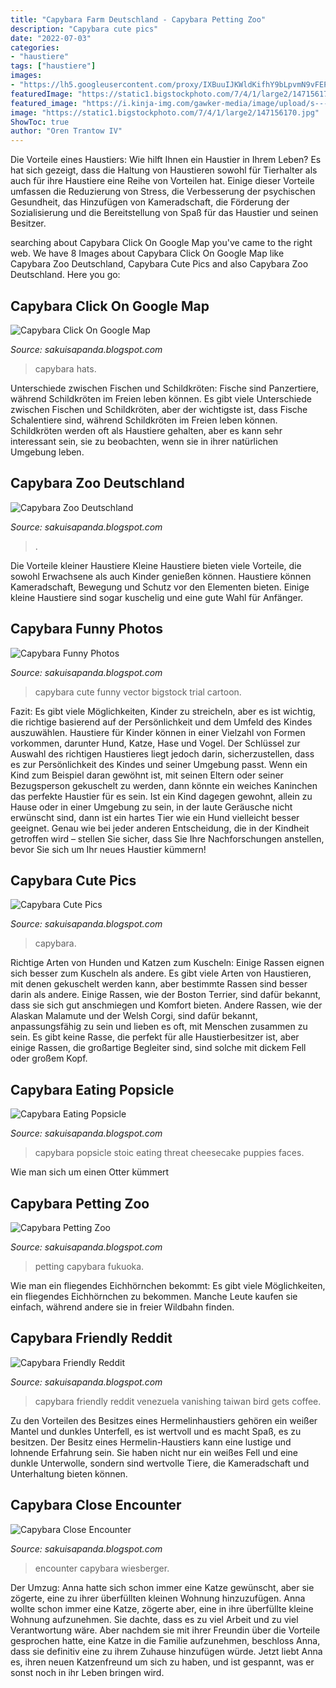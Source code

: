 ```yaml
---
title: "Capybara Farm Deutschland - Capybara Petting Zoo"
description: "Capybara cute pics"
date: "2022-07-03"
categories:
- "haustiere"
tags: ["haustiere"]
images:
- "https://lh5.googleusercontent.com/proxy/IXBuuIJKWldKifhY9bLpvmN9vFEPheXhQZ5WymoBma7v7YJDmat9xUtmdL_VrQfF_pQS_BB2fRE4ZOztzFsp0s3M4nkzemjp0JI2cUldbttRyswESQS9RvY78rjt1TrzvrxNCp9h5A=s0-d"
featuredImage: "https://static1.bigstockphoto.com/7/4/1/large2/147156170.jpg"
featured_image: "https://i.kinja-img.com/gawker-media/image/upload/s---spkqhdE--/f_auto/18i8hlics320ejpg.jpg"
image: "https://static1.bigstockphoto.com/7/4/1/large2/147156170.jpg"
ShowToc: true
author: "Oren Trantow IV"
---
```



Die Vorteile eines Haustiers: Wie hilft Ihnen ein Haustier in Ihrem Leben?
Es hat sich gezeigt, dass die Haltung von Haustieren sowohl für Tierhalter als auch für ihre Haustiere eine Reihe von Vorteilen hat. Einige dieser Vorteile umfassen die Reduzierung von Stress, die Verbesserung der psychischen Gesundheit, das Hinzufügen von Kameradschaft, die Förderung der Sozialisierung und die Bereitstellung von Spaß für das Haustier und seinen Besitzer.

	

		
searching about Capybara Click On Google Map you've came to the right web. We have 8 Images about Capybara Click On Google Map like Capybara Zoo Deutschland, Capybara Cute Pics and also Capybara Zoo Deutschland. Here you go:
		
    
## Capybara Click On Google Map

<img loading=lazy src="https://images-na.ssl-images-amazon.com/images/I/51pqsjWODcL._SX342_.jpg" onerror="this.onerror=null;this.src='https://tse4.mm.bing.net/th?id=OIP.k31NZjGmhQohV5CudV8H0AAAAA&amp;pid=15.1';" alt="Capybara Click On Google Map">

_Source: sakuisapanda.blogspot.com_

>capybara hats. 

	

Unterschiede zwischen Fischen und Schildkröten: Fische sind Panzertiere, während Schildkröten im Freien leben können.
Es gibt viele Unterschiede zwischen Fischen und Schildkröten, aber der wichtigste ist, dass Fische Schalentiere sind, während Schildkröten im Freien leben können. Schildkröten werden oft als Haustiere gehalten, aber es kann sehr interessant sein, sie zu beobachten, wenn sie in ihrer natürlichen Umgebung leben.

    
## Capybara Zoo Deutschland

<img loading=lazy src="https://www.zootierliste.de/imagedb/1100510/xqi0kgti/DSC_3644.jpg" onerror="this.onerror=null;this.src='https://tse1.mm.bing.net/th?id=OIP.sFwm5HaQu0RkG6VI_cBZtQHaE8&amp;pid=15.1';" alt="Capybara Zoo Deutschland">

_Source: sakuisapanda.blogspot.com_

>. 

	

Die Vorteile kleiner Haustiere
Kleine Haustiere bieten viele Vorteile, die sowohl Erwachsene als auch Kinder genießen können. Haustiere können Kameradschaft, Bewegung und Schutz vor den Elementen bieten. Einige kleine Haustiere sind sogar kuschelig und eine gute Wahl für Anfänger.

    
## Capybara Funny Photos

<img loading=lazy src="https://static1.bigstockphoto.com/7/4/1/large2/147156170.jpg" onerror="this.onerror=null;this.src='https://tse1.mm.bing.net/th?id=OIP.gh9fDPbF8V8p8uQgxphXsAHaHv&amp;pid=15.1';" alt="Capybara Funny Photos">

_Source: sakuisapanda.blogspot.com_

>capybara cute funny vector bigstock trial cartoon. 

	

Fazit: Es gibt viele Möglichkeiten, Kinder zu streicheln, aber es ist wichtig, die richtige basierend auf der Persönlichkeit und dem Umfeld des Kindes auszuwählen.
Haustiere für Kinder können in einer Vielzahl von Formen vorkommen, darunter Hund, Katze, Hase und Vogel. Der Schlüssel zur Auswahl des richtigen Haustieres liegt jedoch darin, sicherzustellen, dass es zur Persönlichkeit des Kindes und seiner Umgebung passt. Wenn ein Kind zum Beispiel daran gewöhnt ist, mit seinen Eltern oder seiner Bezugsperson gekuschelt zu werden, dann könnte ein weiches Kaninchen das perfekte Haustier für es sein. Ist ein Kind dagegen gewohnt, allein zu Hause oder in einer Umgebung zu sein, in der laute Geräusche nicht erwünscht sind, dann ist ein hartes Tier wie ein Hund vielleicht besser geeignet. Genau wie bei jeder anderen Entscheidung, die in der Kindheit getroffen wird – stellen Sie sicher, dass Sie Ihre Nachforschungen anstellen, bevor Sie sich um Ihr neues Haustier kümmern!

    
## Capybara Cute Pics

<img loading=lazy src="https://lh5.googleusercontent.com/proxy/IXBuuIJKWldKifhY9bLpvmN9vFEPheXhQZ5WymoBma7v7YJDmat9xUtmdL_VrQfF_pQS_BB2fRE4ZOztzFsp0s3M4nkzemjp0JI2cUldbttRyswESQS9RvY78rjt1TrzvrxNCp9h5A=s0-d" onerror="this.onerror=null;this.src='https://tse2.mm.bing.net/th?id=OIP.ASlRVHGwenM0MPPztLfnzwHaE8&amp;pid=15.1';" alt="Capybara Cute Pics">

_Source: sakuisapanda.blogspot.com_

>capybara. 

	

Richtige Arten von Hunden und Katzen zum Kuscheln: Einige Rassen eignen sich besser zum Kuscheln als andere.
Es gibt viele Arten von Haustieren, mit denen gekuschelt werden kann, aber bestimmte Rassen sind besser darin als andere. Einige Rassen, wie der Boston Terrier, sind dafür bekannt, dass sie sich gut anschmiegen und Komfort bieten. Andere Rassen, wie der Alaskan Malamute und der Welsh Corgi, sind dafür bekannt, anpassungsfähig zu sein und lieben es oft, mit Menschen zusammen zu sein. Es gibt keine Rasse, die perfekt für alle Haustierbesitzer ist, aber einige Rassen, die großartige Begleiter sind, sind solche mit dickem Fell oder großem Kopf.

    
## Capybara Eating Popsicle

<img loading=lazy src="https://i.kinja-img.com/gawker-media/image/upload/s---spkqhdE--/f_auto/18i8hlics320ejpg.jpg" onerror="this.onerror=null;this.src='https://tse1.mm.bing.net/th?id=OIP.iWLWlJg1zzsrilma0IUqZwHaF2&amp;pid=15.1';" alt="Capybara Eating Popsicle">

_Source: sakuisapanda.blogspot.com_

>capybara popsicle stoic eating threat cheesecake puppies faces. 

	

Wie man sich um einen Otter kümmert

    
## Capybara Petting Zoo

<img loading=lazy src="https://d3j11p21svpn9g.cloudfront.net/data/images/japan/fukuoka/uminonakamichi-seaside-park/animal-petting-farm.jpg" onerror="this.onerror=null;this.src='https://tse2.mm.bing.net/th?id=OIP.QSY3NV-k2J1W8yIiw-UFjwAAAA&amp;pid=15.1';" alt="Capybara Petting Zoo">

_Source: sakuisapanda.blogspot.com_

>petting capybara fukuoka. 

	

Wie man ein fliegendes Eichhörnchen bekommt: Es gibt viele Möglichkeiten, ein fliegendes Eichhörnchen zu bekommen. Manche Leute kaufen sie einfach, während andere sie in freier Wildbahn finden.

    
## Capybara Friendly Reddit

<img loading=lazy src="https://tnimage.s3.hicloud.net.tw/photos/shares/AP/20181101/29862ecef8c14c428789659531d806fa.jpg" onerror="this.onerror=null;this.src='https://tse2.mm.bing.net/th?id=OIP.dMBtOiDPy-wCewMi-_bQiAHaE8&amp;pid=15.1';" alt="Capybara Friendly Reddit">

_Source: sakuisapanda.blogspot.com_

>capybara friendly reddit venezuela vanishing taiwan bird gets coffee. 

	

Zu den Vorteilen des Besitzes eines Hermelinhaustiers gehören ein weißer Mantel und dunkles Unterfell, es ist wertvoll und es macht Spaß, es zu besitzen.
Der Besitz eines Hermelin-Haustiers kann eine lustige und lohnende Erfahrung sein. Sie haben nicht nur ein weißes Fell und eine dunkle Unterwolle, sondern sind wertvolle Tiere, die Kameradschaft und Unterhaltung bieten können.

    
## Capybara Close Encounter

<img loading=lazy src="https://pbs.twimg.com/media/CpbeiBWWYAAAMXJ.jpg" onerror="this.onerror=null;this.src='https://tse1.mm.bing.net/th?id=OIP.Q94K7uAHTPJnUW9wfcLmWQEsDE&amp;pid=15.1';" alt="Capybara Close Encounter">

_Source: sakuisapanda.blogspot.com_

>encounter capybara wiesberger. 

	

Der Umzug: Anna hatte sich schon immer eine Katze gewünscht, aber sie zögerte, eine zu ihrer überfüllten kleinen Wohnung hinzuzufügen.
Anna wollte schon immer eine Katze, zögerte aber, eine in ihre überfüllte kleine Wohnung aufzunehmen. Sie dachte, dass es zu viel Arbeit und zu viel Verantwortung wäre. Aber nachdem sie mit ihrer Freundin über die Vorteile gesprochen hatte, eine Katze in die Familie aufzunehmen, beschloss Anna, dass sie definitiv eine zu ihrem Zuhause hinzufügen würde. Jetzt liebt Anna es, ihren neuen Katzenfreund um sich zu haben, und ist gespannt, was er sonst noch in ihr Leben bringen wird.

